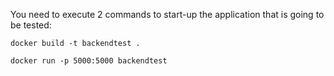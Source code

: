 You need to execute 2 commands to start-up the application that is going to be tested:
```
docker build -t backendtest .
```
```
docker run -p 5000:5000 backendtest
```